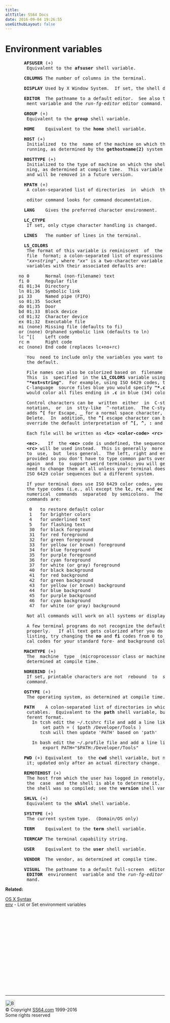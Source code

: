 ```yaml
---
title:
altTitle: SS64 Docs
date: 2016-09-04 19:26:55
useGithubLayout: false
---
```

<!-- #EndLibraryItem --><h1>Environment variables</h1>
<pre>       <b>AFSUSER</b> (+)
        Equivalent to the <b>afsuser</b> shell variable.

       <b>COLUMNS</b> The number of columns in the terminal.

       <b>DISPLAY</b> Used by X Window System.  If set, the shell does not set <b>autologout</b> (q.v.)

       <b>EDITOR</b>  The pathname to a default editor.  See also the <b>VISUAL</b> environ-
        ment variable and the <i>run-fg-editor</i> editor command.

       <b>GROUP</b> (+)
        Equivalent to the <b>group</b> shell variable.

       <b>HOME</b>    Equivalent to the <b>home</b> shell variable.

       <b>HOST</b> (+)
        Initialized  to the  name of the machine on which the shell is
        running, as determined by the <b>gethostname(2)</b> system call.

       <b>HOSTTYPE</b> (+)
        Initialized to the type of machine on which the shell  is  run-
        ning, as determined at compile time.  This variable is obsolete
        and will be removed in a future version.

       <b>HPATH</b> (+)
        A colon-separated list of directories  in  which  the  <i>run-help</i>

        editor command looks for command documentation.

       <b>LANG</b>    Gives the preferred character environment.

       <b>LC_CTYPE</b>
        If set, only ctype character handling is changed.

       <b>LINES</b>   The number of lines in the terminal.

       <b>LS_COLORS</b>
        The format of this variable is reminiscent  of  the  <b>termcap(5)</b>
        file  format; a colon-separated list of expressions of the form
        "<i>xx=string</i>", where "<i>xx</i>" is a two-character variable name.   The
        variables with their associated defaults are:

     no 0      Normal (non-filename) text
     fi 0      Regular file
     di 01;34  Directory
     ln 01;36  Symbolic link
     pi 33     Named pipe (FIFO)
     so 01;35  Socket
     do 01;35  Door
     bd 01;33  Block device
     cd 01;32  Character device
     ex 01;32  Executable file
     mi (none) Missing file (defaults to fi)
     or (none) Orphaned symbolic link (defaults to ln)
     lc ^[[    Left code
     rc m      Right code
     ec (none) End code (replaces lc+no+rc)

        You  need to include only the variables you want to change from
        the default.

        File names can also be colorized based on  filename  extension.
        This  is  specified  in the <b>LS_COLORS</b> variable using the syntax
        <b>"*ext=string"</b>.  For example, using ISO 6429 codes, to color all
        C-language  source files blue you would specify <b>"*.c=34"</b>.  This
        would color all files ending in <b>.c</b> in blue (34) color.

        Control characters can be  written  either  in  C-style-escaped
        notation,  or  in  stty-like  ^-notation.  The C-style notation
        adds <b>^[</b> for Escape, <b>_</b> for a normal space character, and <b>?</b>  for
        Delete.  In  addition, the <b>^[</b> escape character can be used to
        override the default interpretation of <b>^[</b>, <b>^</b>, <b>:</b> and <b>=</b>.

        Each file will be written as <b>&lt;lc&gt;</b> <b>&lt;color-code&gt;</b> <b>&lt;rc&gt;</b>  <b>&lt;filename&gt;</b>

        <b>&lt;ec&gt;</b>.   If  the <b>&lt;ec&gt;</b> code is undefined, the sequence <b>&lt;lc&gt;</b> <b>&lt;no&gt;</b>
        <b>&lt;rc&gt;</b> will be used instead.  This is generally  more  convenient
        to  use,  but  less general.  The left, right and end codes are
        provided so you don't have to type common parts over  and  over
        again  and  to  support weird terminals; you will generally not
        need to change them at all unless your terminal does  not  use
        ISO 6429 color sequences but a different system.

        If your terminal does use ISO 6429 color codes, you can compose
        the type codes (i.e., all except the <b>lc</b>, <b>rc</b>, and <b>ec</b> codes) from
        numerical  commands  separated  by semicolons.  The most common
        commands are:

         0   to restore default color
         1   for brighter colors
         4   for underlined text
         5   for flashing text
         30  for black foreground
         31  for red foreground
         32  for green foreground
         33  for yellow (or brown) foreground
         34  for blue foreground
         35  for purple foreground
         36  for cyan foreground
         37  for white (or gray) foreground
         40  for black background
         41  for red background
         42  for green background
         43  for yellow (or brown) background
         44  for blue background
         45  for purple background
         46  for cyan background
         47  for white (or gray) background

        Not all commands will work on all systems or display devices.

        A few terminal programs do not recognize the default  end  code
        properly.   If all text gets colorized after you do a directory
        listing, try changing the <b>no</b> and <b>fi</b> codes from 0 to the numeri-
        cal codes for your standard fore- and background colors.

       <b>MACHTYPE</b> (+)
        The  machine  type  (microprocessor class or machine model), as
        determined at compile time.

       <b>NOREBIND</b> (+)
        If set, printable characters are not  rebound  to  <i>self-insert-</i>
        <i>command</i>.

       <b>OSTYPE</b> (+)
        The operating system, as determined at compile time.

       <b>PATH</b>    A colon-separated list of directories in which to look for exe-
        cutables.  Equivalent to the <b>path</b> shell variable, but in a dif-
        ferent format.
          In tcsh edit the ~/.tcshrc file and add a line like
              set path = ( $path /Developer/Tools )
             tcsh will then update 'PATH' based on 'path'
    
          In bash edit the ~/.profile file and add a line like
              export PATH="$PATH:/Developer/Tools"

       <b>PWD</b> (+) Equivalent  to  the <b>cwd</b> shell variable, but not synchronized to
        it; updated only after an actual directory change.

       <b>REMOTEHOST</b> (+)
        The host from which the user has logged in remotely, if this is
        the  case  and  the shell is able to determine it.  Set only if
        the shell was so compiled; see the <b>version</b> shell variable.

       <b>SHLVL</b> (+)
        Equivalent to the <b>shlvl</b> shell variable.

       <b>SYSTYPE</b> (+)
        The current system type.  (Domain/OS only)

       <b>TERM</b>    Equivalent to the <b>term</b> shell variable.

       <b>TERMCAP</b> The terminal capability string.

       <b>USER</b>    Equivalent to the <b>user</b> shell variable.

       <b>VENDOR</b>  The vendor, as determined at compile time.

       <b>VISUAL</b>  The pathname to a default full-screen  editor. See  also  the
        <b>EDITOR</b>  environment  variable and the <i>run-fg-editor</i> editor com-
        mand. </pre>
<p><b>Related:</b>
</p><p><a href="syntax.html">OS X Syntax</a>
<br><a href="env.html">env</a> - List or Set environment variables</p><!-- #BeginLibraryItem "/Library/foot_osx.lbi" --><p>
<!-- OSX300 -->
<ins class="adsbygoogle" style="display:inline-block;width:300px;height:250px" data-ad-client="ca-pub-6140977852749469" data-ad-slot="1823340303"></ins>
<script>
(adsbygoogle = window.adsbygoogle || []).push({});
</script></p>
<hr>
<div id="bl" class="footer"><a href="syntax-env_vars.html#"><img src="../images/top.png" width="30" height="22" alt="Back to the Top"></a></div>
<div id="br" class="footer, tagline">© Copyright <a href="http://ss64.com/">SS64.com</a> 1999-2016<br>
Some rights reserved</div><!-- #EndLibraryItem -->
